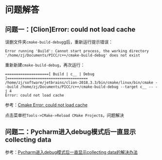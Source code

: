 
# 问题解答

## 问题一：[Clion]Error: could not load cache

误删文件夹`cmake-build-debug`g后，重新运行提示错误：

    Error running 'Build': Cannot start process, the working directory '/home/zj/Documents/PICC/c++/cmake-build-debug' does not exist

重新新建`cmake-build-debug`，再次运行：

    ====================[ Build | c__ | Debug ]=====================================
    /home/zj/software/jetbrains/clion-2018.3.3/bin/cmake/linux/bin/cmake --build /home/zj/Documents/PICC/c++/cmake-build-debug --target c__ -- -j 4
    Error: could not load cache

参考：[Cmake Error: could not load cache](https://stackoverflow.com/questions/16319292/cmake-error-could-not-load-cache)

点击菜单栏`Tools->CMake->Reload CMake Project`s，问题解决

## 问题二：Pycharm进入debug模式后一直显示collecting data

参考：[Pycharm进入debug模式后一直显示collecting data的解决办法](https://blog.csdn.net/renhanchi/article/details/106010591)